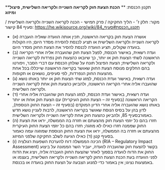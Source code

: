 **תקנון הכנסת: **
**הכנת הצעת חוק לקריאה השנייה ולקריאה השלישית, פיצול ומיזוג**

מקור: חלק ז׳ - הליך החקיקה / פרק חמישי - הכנה לקריאה השנייה ולקריאה השלישית / סעיף 84
קישור: https://he.wikisource.org/wiki/תקנון_הכנסת#סעיף_84

 * (א) אושרה הצעת חוק בקריאה הראשונה, תכין אותה הוועדה שאליה הועברה לקריאה השנייה ולקריאה השלישית או תציע לכנסת להסירה מסדר היום; היו הקולות בוועדה שקולים, תציע הוועדה לכנסת להסיר את הצעת החוק מסדר היום.
 * (ב) ועדה רשאית, באישור הכנסת, לפצל הצעת חוק שהועברה אליה אחרי הקריאה הראשונה לשתי הצעות חוק או יותר, כך שיובאו כהצעות חוק נפרדות לקריאה השנייה ולקריאה השלישית; הצעת הפיצול תונח על שולחן הכנסת עם דברי הסבר, ויפורטו בהם החלקים מנוסח הצעת החוק שאושר בקריאה הראשונה שייכללו בכל אחת מהצעות החוק הנפרדות, לפי סעיפים, נושאים או תקופות.
 * (ג) ועדה רשאית, באישור ועדת הכנסת, למזג שתי הצעות חוק או יותר באותו נושא שהועברו אליה אחרי הקריאה הראשונה, ולהביאן כהצעת חוק אחת לקריאה השנייה ולקריאה השלישית.
 * (ד) ועדה רשאית, באישור ועדת הכנסת, למזג הצעת חוק שהועברה אליה אחרי הקריאה הראשונה (בסעיף זה – הצעת החוק העיקרית) עם הצעת חוק אחת או יותר באותו נושא שהועברה אליה אחרי הדיון המוקדם (בסעיף זה – הצעת החוק הנוספת), לדון בהן על בסיס הנוסח שאושר בקריאה הראשונה, לרבות לעניין נושא חדש כאמורבסעיף 85, ולהביאן כהצעת חוק אחת לקריאה השנייה ולקריאה השלישית.
 * (ה) חזרו בהם כל יוזמי הצעת חוק מהצעתם או חזרה בה הממשלה, יראו את הצעת החוק שממנה חזרו כאילו לא מוזגה; חזרו בהם כל יוזמי הצעת החוק העיקרית מהצעתם או חזרה בה הממשלה, יראו את הצעת החוק הנוספת שמוזגה עמה כאמור בסעיף קטן (ד) כאילו הגיעה לשלב החקיקה שלפני המיזוג.
 * (ו) הכינה הממשלה דוח להערכת השפעות רגולציה (RIA – Regulatory Impact Assessment) בקשר להצעת חוק שהועברה לוועדה, יעביר השר הממונה על ביצוע החוק את הדוח לוועדה בסמוך לאחר שהצעת החוק הועברה אליה, ויציג את הדוח לפני הוועדה בעת הכנת הצעת החוק לקריאה השנייה ולקריאה השלישית, בעצמו או באמצעות נציגו; אין באמור כדי למנוע הצבעה על הצעת החוק בוועדה או בכנסת.